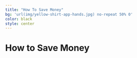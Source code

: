 ```yaml
---
title: "How To Save Money"
bg: 'url(img/yellow-shirt-app-hands.jpg) no-repeat 50% 0'
color: black
style: center
---
```


# How to Save Money







